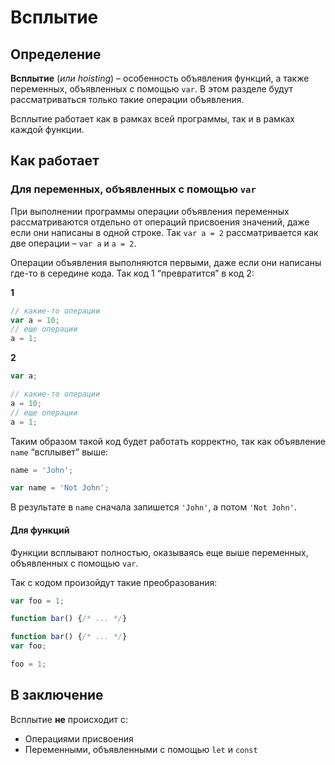 # Всплытие

## Определение

**Всплытие** (*или hoisting*) – особенность объявления функций, а также переменных, объявленных с помощью `var`. В этом разделе будут рассматриваться только такие операции объявления. 

Всплытие работает как в рамках всей программы, так и в рамках каждой функции.

## Как работает

### Для переменных, объявленных с помощью `var`

При выполнении программы операции объявления переменных рассматриваются отдельно от операций присвоения значений, даже если они написаны в одной строке. Так `var a = 2` рассматривается как две операции – `var a` и `a = 2`. 

Операции объявления выполняются первыми, даже если они написаны где-то в середине кода. Так код 1 “превратится” в код 2:

**1**

```javascript
// какие-то операции
var a = 10;
// еще операции
a = 1;
```

**2**

```javascript
var a;

// какие-то операции
a = 10;
// еще операции
a = 1;
```

Таким образом такой код будет работать корректно, так как объявление `name` “всплывет” выше:

```javascript
name = 'John';

var name = 'Not John';
```

В результате в `name` сначала запишется `'John'`, а потом `'Not John'`.

#### Для функций

Функции всплывают полностью, оказываясь еще выше переменных, объявленных с помощью `var`. 

Так с кодом произойдут такие преобразования:

```javascript
var foo = 1;

function bar() {/* ... */}
```

```javascript
function bar() {/* ... */}
var foo;

foo = 1;
```

## В заключение

Всплытие **не** происходит с:

- Операциями присвоения
- Переменными, объявленными с помощью `let` и `const`


